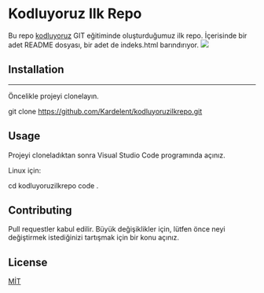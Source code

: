 # Kodluyoruz Ilk Repo
Bu repo [kodluyoruz](https://www.kodluyoruz.org/) GIT eğitiminde oluşturduğumuz ilk repo. İçerisinde bir adet README dosyası, bir adet de indeks.html barındırıyor.
![](https://www.google.com/url?sa=i&url=https%3A%2F%2Fmedium.com%2F%40kodluyoruz&psig=AOvVaw3Cf5QMLhkCAiPjWdXuQdZN&ust=1641318926473000&source=images&cd=vfe&ved=0CAsQjRxqFwoTCIC5kM-TlvUCFQAAAAAdAAAAABAD)


## Installation
---------------------------------------------------------------
Öncelikle projeyi clonelayın.

git clone https://github.com/Kardelent/kodluyoruzilkrepo.git

## Usage
Projeyi cloneladıktan sonra Visual Studio Code programında açınız.

Linux için:

cd kodluyoruzilkrepo
code .

## Contributing
Pull requestler kabul edilir. Büyük değişiklikler için, lütfen önce neyi değiştirmek istediğinizi tartışmak için bir konu açınız.

## License
[MİT](https://choosealicense.com/licenses/mit/)